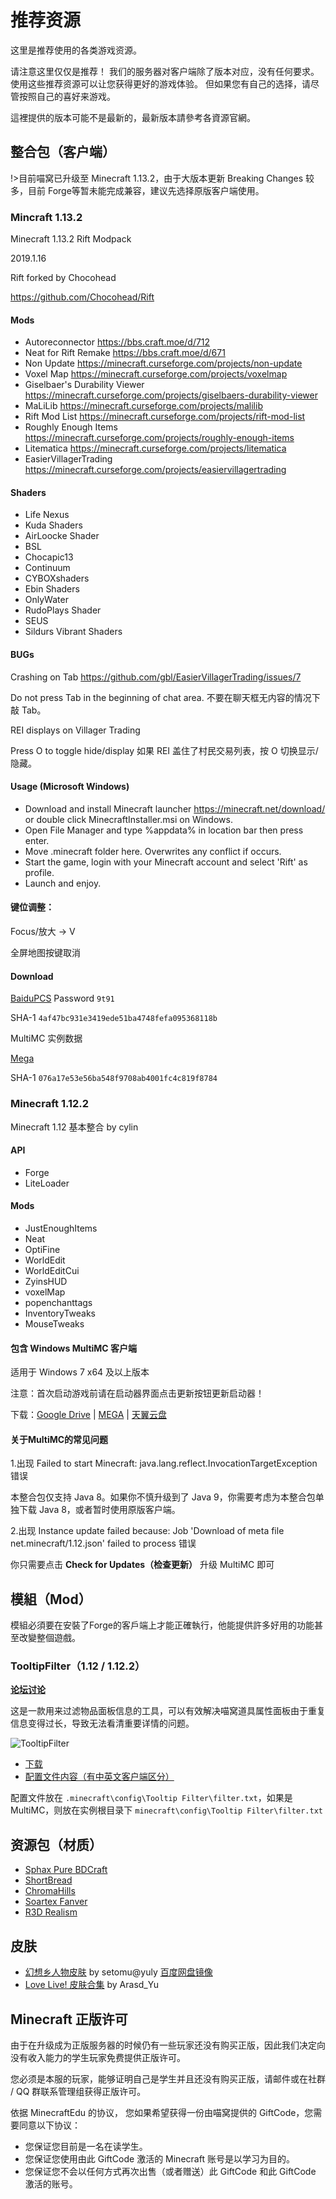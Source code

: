 # 推荐资源

这里是推荐使用的各类游戏资源。

请注意这里仅仅是推荐！
我们的服务器对客户端除了版本对应，没有任何要求。
使用这些推荐资源可以让您获得更好的游戏体验。
但如果您有自己的选择，请尽管按照自己的喜好来游戏。

這裡提供的版本可能不是最新的，最新版本請參考各資源官網。

## 整合包（客户端）

!>目前喵窝已升级至 Minecraft 1.13.2，由于大版本更新 Breaking Changes 较多，目前 Forge等暂未能完成兼容，建议先选择原版客户端使用。

### Mincraft 1.13.2

Minecraft 1.13.2 Rift Modpack

2019.1.16

Rift forked by Chocohead

https://github.com/Chocohead/Rift

#### Mods

* Autoreconnector https://bbs.craft.moe/d/712
* Neat for Rift Remake https://bbs.craft.moe/d/671
* Non Update https://minecraft.curseforge.com/projects/non-update
* Voxel Map https://minecraft.curseforge.com/projects/voxelmap
* Giselbaer's Durability Viewer https://minecraft.curseforge.com/projects/giselbaers-durability-viewer
* MaLiLib https://minecraft.curseforge.com/projects/malilib
* Rift Mod List https://minecraft.curseforge.com/projects/rift-mod-list
* Roughly Enough Items https://minecraft.curseforge.com/projects/roughly-enough-items
* Litematica https://minecraft.curseforge.com/projects/litematica
* EasierVillagerTrading https://minecraft.curseforge.com/projects/easiervillagertrading

#### Shaders

* Life Nexus
* Kuda Shaders
* AirLoocke Shader
* BSL
* Chocapic13
* Continuum
* CYBOXshaders
* Ebin Shaders
* OnlyWater
* RudoPlays Shader
* SEUS
* Sildurs Vibrant Shaders

#### BUGs

Crashing on Tab https://github.com/gbl/EasierVillagerTrading/issues/7

Do not press Tab in the beginning of chat area. 不要在聊天框无内容的情况下敲 Tab。

REI displays on Villager Trading

Press O to toggle hide/display 如果 REI 盖住了村民交易列表，按 O 切换显示/隐藏。

#### Usage (Microsoft Windows)

* Download and install Minecraft launcher https://minecraft.net/download/ or double click MinecraftInstaller.msi on Windows.
* Open File Manager and type %appdata% in location bar then press enter.
* Move .minecraft folder here. Overwrites any conflict if occurs.
* Start the game, login with your Minecraft account and select 'Rift' as profile.
* Launch and enjoy.

#### 键位调整：

Focus/放大 -> V

全屏地图按键取消

#### Download

[BaiduPCS](https://pan.baidu.com/share/init?surl=osq00jFnj9xY58MLLtHlkg) Password `9t91`

SHA-1 `4af47bc931e3419ede51ba4748fefa095368118b`

MultiMC 实例数据

[Mega](https://mega.nz/#!gF5AFYgT!_yL8TCMfSlzsyNGq8U_w9CaByUMsKVMBXxWcsEPbIOo)

SHA-1 `076a17e53e56ba548f9708ab4001fc4c819f8784`

### Minecraft 1.12.2

Minecraft 1.12 基本整合 by cylin
#### API
* Forge
* LiteLoader
#### Mods
* JustEnoughItems
* Neat
* OptiFine
* WorldEdit
* WorldEditCui
* ZyinsHUD
* voxelMap
* popenchanttags
* InventoryTweaks
* MouseTweaks

#### 包含 Windows MultiMC 客户端

适用于 Windows 7 x64 及以上版本

注意：首次启动游戏前请在启动器界面点击更新按钮更新启动器！

下载：[Google Drive](https://drive.google.com/file/d/0B3NeH2NioYWfQ3BLQ3ZJUGtoN2c/view) | [MEGA](https://mega.nz/#!upVnjCKJ!rS9kmlAc2IC8-fZ_15uXJas3xe-b-jGIiVDErnv5WDQ) | [天翼云盘](https://cloud.189.cn/t/7zaiuq2umQRb)

#### **关于MultiMC的常见问题**

1.出现 Failed to start Minecraft: java.lang.reflect.InvocationTargetException 错误

本整合包仅支持 Java 8。如果你不慎升级到了 Java 9，你需要考虑为本整合包单独下载 Java 8，或者暂时使用原版客户端。

2.出现 Instance update failed because: Job 'Download of meta file net.minecraft/1.12.json' failed to process 错误

你只需要点击 **Check for Updates（检查更新）** 升级 MultiMC 即可

## **模組（Mod）**

模組必須要在安裝了Forge的客戶端上才能正確執行，他能提供許多好用的功能甚至改變整個遊戲。


### **TooltipFilter**（1.12 / 1.12.2）

**[论坛讨论](https://bbs.nyaa.cat/d/960)**

这是一款用来过滤物品面板信息的工具，可以有效解决喵窝道具属性面板由于重复信息变得过长，导致无法看清重要详情的问题。

![TooltipFilter](../assets/images/TooltipFilter.png)

-   [下载](https://github.com/Librazy/TooltipFilter/releases)
-   [配置文件内容（有中英文客户端区分）](https://github.com/Librazy/TooltipFilter/wiki/Some-good-filters)
    
配置文件放在  `.minecraft\config\Tooltip Filter\filter.txt`，如果是 MultiMC，则放在实例根目录下  `minecraft\config\Tooltip Filter\filter.txt`

## **资源包（材质）**

-   [Sphax Pure BDCraft](http://bdcraft.net/purebdcraft-minecraft)
-   [ShortBread](http://www.planetminecraft.com/texture_pack/shortbread--/)
-   [ChromaHills](http://www.chromahills.com/)
-   [Soartex Fanver](http://soartex.net/downloads/)
-   [R3D Realism](http://www.minecraftforum.net/topic/1182714-)

## **皮肤**

-   [幻想乡人物皮肤](https://mega.co.nz/#!IsF3iJgb!66hVp2Fi4nz4PwGlcrdc-KGV7SiTPQODGKQoKZVv4CA)  by setomu@yuly  [百度网盘镜像](http://pan.baidu.com/s/1mgyq8mW)
-   [Love Live! 皮肤合集](https://mega.co.nz/#!05EiDYBb!2ylnXGUJ7_vn8XmgjdNkb49PleXvpPy5DNLmoOqlTUs)  by Arasd_Yu
    

## **Minecraft 正版许可**

由于在升级成为正版服务器的时候仍有一些玩家还没有购买正版，因此我们决定向没有收入能力的学生玩家免费提供正版许可。

您必须是本服的玩家，能够证明自己是学生并且还没有购买正版，请邮件或在社群 / QQ 群联系管理组获得正版许可。

依据 MinecraftEdu 的协议， 您如果希望获得一份由喵窝提供的 GiftCode，您需要同意以下协议：

-   您保证您目前是一名在读学生。
-   您保证您使用由此 GiftCode 激活的 Minecraft 账号是以学习为目的。
-   您保证您不会以任何方式再次出售（或者赠送）此 GiftCode 和此 GiftCode 激活的账号。
